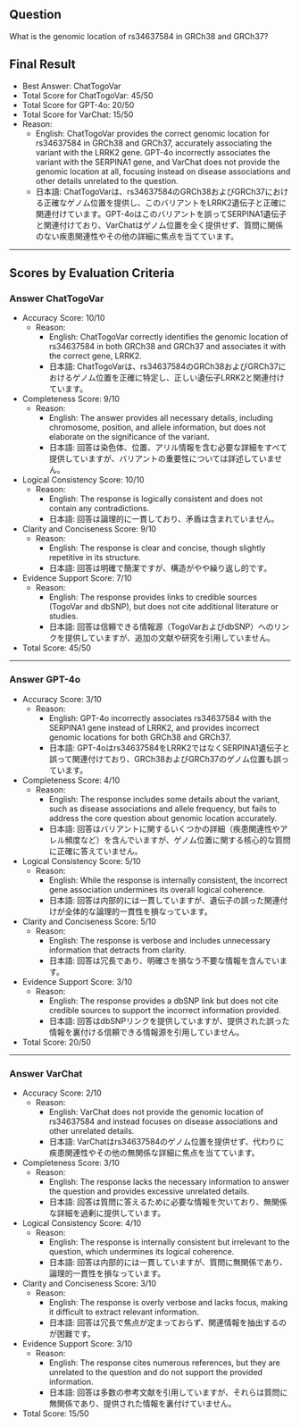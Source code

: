 ## Question

What is the genomic location of rs34637584 in GRCh38 and GRCh37?

## Final Result

- Best Answer: ChatTogoVar
- Total Score for ChatTogoVar: 45/50
- Total Score for GPT-4o: 20/50
- Total Score for VarChat: 15/50
- Reason:
  - English: ChatTogoVar provides the correct genomic location for rs34637584 in GRCh38 and GRCh37, accurately associating the variant with the LRRK2 gene. GPT-4o incorrectly associates the variant with the SERPINA1 gene, and VarChat does not provide the genomic location at all, focusing instead on disease associations and other details unrelated to the question.
  - 日本語: ChatTogoVarは、rs34637584のGRCh38およびGRCh37における正確なゲノム位置を提供し、このバリアントをLRRK2遺伝子と正確に関連付けています。GPT-4oはこのバリアントを誤ってSERPINA1遺伝子と関連付けており、VarChatはゲノム位置を全く提供せず、質問に関係のない疾患関連性やその他の詳細に焦点を当てています。

---

## Scores by Evaluation Criteria

### Answer ChatTogoVar
- Accuracy Score: 10/10
  - Reason: 
    - English: ChatTogoVar correctly identifies the genomic location of rs34637584 in both GRCh38 and GRCh37 and associates it with the correct gene, LRRK2.
    - 日本語: ChatTogoVarは、rs34637584のGRCh38およびGRCh37におけるゲノム位置を正確に特定し、正しい遺伝子LRRK2と関連付けています。
- Completeness Score: 9/10
  - Reason: 
    - English: The answer provides all necessary details, including chromosome, position, and allele information, but does not elaborate on the significance of the variant.
    - 日本語: 回答は染色体、位置、アリル情報を含む必要な詳細をすべて提供していますが、バリアントの重要性については詳述していません。
- Logical Consistency Score: 10/10
  - Reason: 
    - English: The response is logically consistent and does not contain any contradictions.
    - 日本語: 回答は論理的に一貫しており、矛盾は含まれていません。
- Clarity and Conciseness Score: 9/10
  - Reason: 
    - English: The response is clear and concise, though slightly repetitive in its structure.
    - 日本語: 回答は明確で簡潔ですが、構造がやや繰り返し的です。
- Evidence Support Score: 7/10
  - Reason: 
    - English: The response provides links to credible sources (TogoVar and dbSNP), but does not cite additional literature or studies.
    - 日本語: 回答は信頼できる情報源（TogoVarおよびdbSNP）へのリンクを提供していますが、追加の文献や研究を引用していません。
- Total Score: 45/50

---

### Answer GPT-4o
- Accuracy Score: 3/10
  - Reason: 
    - English: GPT-4o incorrectly associates rs34637584 with the SERPINA1 gene instead of LRRK2, and provides incorrect genomic locations for both GRCh38 and GRCh37.
    - 日本語: GPT-4oはrs34637584をLRRK2ではなくSERPINA1遺伝子と誤って関連付けており、GRCh38およびGRCh37のゲノム位置も誤っています。
- Completeness Score: 4/10
  - Reason: 
    - English: The response includes some details about the variant, such as disease associations and allele frequency, but fails to address the core question about genomic location accurately.
    - 日本語: 回答はバリアントに関するいくつかの詳細（疾患関連性やアレル頻度など）を含んでいますが、ゲノム位置に関する核心的な質問に正確に答えていません。
- Logical Consistency Score: 5/10
  - Reason: 
    - English: While the response is internally consistent, the incorrect gene association undermines its overall logical coherence.
    - 日本語: 回答は内部的には一貫していますが、遺伝子の誤った関連付けが全体的な論理的一貫性を損なっています。
- Clarity and Conciseness Score: 5/10
  - Reason: 
    - English: The response is verbose and includes unnecessary information that detracts from clarity.
    - 日本語: 回答は冗長であり、明確さを損なう不要な情報を含んでいます。
- Evidence Support Score: 3/10
  - Reason: 
    - English: The response provides a dbSNP link but does not cite credible sources to support the incorrect information provided.
    - 日本語: 回答はdbSNPリンクを提供していますが、提供された誤った情報を裏付ける信頼できる情報源を引用していません。
- Total Score: 20/50

---

### Answer VarChat
- Accuracy Score: 2/10
  - Reason: 
    - English: VarChat does not provide the genomic location of rs34637584 and instead focuses on disease associations and other unrelated details.
    - 日本語: VarChatはrs34637584のゲノム位置を提供せず、代わりに疾患関連性やその他の無関係な詳細に焦点を当てています。
- Completeness Score: 3/10
  - Reason: 
    - English: The response lacks the necessary information to answer the question and provides excessive unrelated details.
    - 日本語: 回答は質問に答えるために必要な情報を欠いており、無関係な詳細を過剰に提供しています。
- Logical Consistency Score: 4/10
  - Reason: 
    - English: The response is internally consistent but irrelevant to the question, which undermines its logical coherence.
    - 日本語: 回答は内部的には一貫していますが、質問に無関係であり、論理的一貫性を損なっています。
- Clarity and Conciseness Score: 3/10
  - Reason: 
    - English: The response is overly verbose and lacks focus, making it difficult to extract relevant information.
    - 日本語: 回答は冗長で焦点が定まっておらず、関連情報を抽出するのが困難です。
- Evidence Support Score: 3/10
  - Reason: 
    - English: The response cites numerous references, but they are unrelated to the question and do not support the provided information.
    - 日本語: 回答は多数の参考文献を引用していますが、それらは質問に無関係であり、提供された情報を裏付けていません。
- Total Score: 15/50